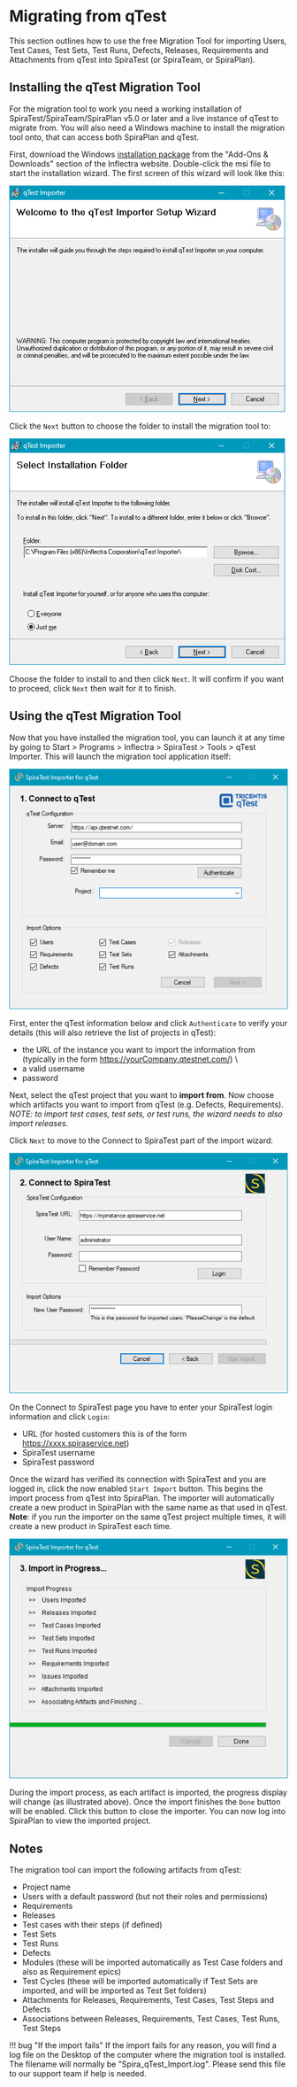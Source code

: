# Migrating from qTest
This section outlines how to use the free Migration Tool for importing Users, Test Cases, Test Sets, Test Runs, Defects, Releases, Requirements and Attachments from qTest into SpiraTest (or SpiraTeam, or SpiraPlan).

## Installing the qTest Migration Tool
For the migration tool to work you need a working installation of SpiraTest/SpiraTeam/SpiraPlan v5.0 or later and a live instance of qTest to migrate from. You will also need a Windows machine to install the migration tool onto, that can access both SpiraPlan and qTest.

First, download the Windows [installation package](https://www.inflectra.com/Downloads/qTestImporter.msi) from the "Add-Ons & Downloads" section of the Inflectra website. Double-click the msi file to start the installation wizard. The first screen of this wizard will look like this:

![](img/qTest_01.png)

Click the `Next` button to choose the folder to install the migration tool to:

![](img/qTest_02.png)

Choose the folder to install to and then click `Next`. It will confirm if you want to proceed, click `Next` then wait for it to finish.


## Using the qTest Migration Tool
Now that you have installed the migration tool, you can launch it at any time by going to Start > Programs > Inflectra > SpiraTest > Tools > qTest Importer. This will launch the migration tool application itself:

![](img/qTest_03.png)

First, enter the qTest information below and click `Authenticate` to verify your details (this will also retrieve the list of projects in qTest): 

- the URL of the instance you want to import the information from (typically in the form https://yourCompany.qtestnet.com/) \
- a valid username
- password

Next, select the qTest project that you want to **import from**. Now choose which artifacts you want to import from qTest (e.g. Defects, Requirements). *NOTE: to import test cases, test sets, or test runs, the wizard needs to also import releases.* 

Click `Next` to move to the Connect to SpiraTest part of the import wizard:

![](img/qTest_04.png)

On the Connect to SpiraTest page you have to enter your SpiraTest login information and click `Login`:

- URL (for hosted customers this is of the form https://xxxx.spiraservice.net)
- SpiraTest username
- SpiraTest password

Once the wizard has verified its connection with SpiraTest and you are logged in, click the now enabled `Start Import` button. This begins the import process from qTest into SpiraPlan. The importer will automatically create a new product in SpiraPlan with the same name as that used in qTest. **Note**: if you run the importer on the same qTest project multiple times, it will create a new product in SpiraTest each time.

![](img/qTest_05.png)

During the import process, as each artifact is imported, the progress display will change (as illustrated above). Once the import finishes the `Done` button will be enabled. Click this button to close the importer. You can now log into SpiraPlan to view the imported project.

## Notes
The migration tool can import the following artifacts from qTest:

- Project name
- Users with a default password (but not their roles and permissions)
- Requirements
- Releases
- Test cases with their steps (if defined)
- Test Sets
- Test Runs
- Defects
- Modules (these will be imported automatically as Test Case folders and also as Requirement epics)
- Test Cycles (these will be imported automatically if Test Sets are imported, and will be imported as Test Set folders)
- Attachments for Releases, Requirements, Test Cases, Test Steps and Defects
- Associations between Releases, Requirements, Test Cases, Test Runs, Test Steps

!!! bug "If the import fails"
    If the import fails for any reason, you will find a log file on the Desktop of the computer where the migration tool is installed. The filename will normally be "Spira_qTest_Import.log". Please send this file to our support team if help is needed.




